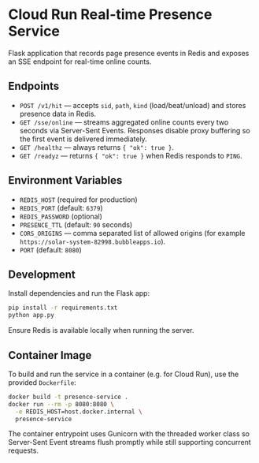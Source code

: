 # Cloud Run Real-time Presence Service

Flask application that records page presence events in Redis and exposes an SSE endpoint for real-time online counts.

## Endpoints

- `POST /v1/hit` — accepts `sid`, `path`, `kind` (load/beat/unload) and stores presence data in Redis.
- `GET /sse/online` — streams aggregated online counts every two seconds via Server-Sent Events. Responses disable proxy buffering so the first event is delivered immediately.
- `GET /healthz` — always returns `{ "ok": true }`.
- `GET /readyz` — returns `{ "ok": true }` when Redis responds to `PING`.

## Environment Variables

- `REDIS_HOST` (required for production)
- `REDIS_PORT` (default: `6379`)
- `REDIS_PASSWORD` (optional)
- `PRESENCE_TTL` (default: `90` seconds)
- `CORS_ORIGINS` — comma separated list of allowed origins (for example `https://solar-system-82998.bubbleapps.io`).
- `PORT` (default: `8080`)

## Development

Install dependencies and run the Flask app:

```bash
pip install -r requirements.txt
python app.py
```

Ensure Redis is available locally when running the server.

## Container Image

To build and run the service in a container (e.g. for Cloud Run), use the provided
`Dockerfile`:

```bash
docker build -t presence-service .
docker run --rm -p 8080:8080 \
  -e REDIS_HOST=host.docker.internal \
  presence-service
```

The container entrypoint uses Gunicorn with the threaded worker class so
Server-Sent Event streams flush promptly while still supporting concurrent
requests.
